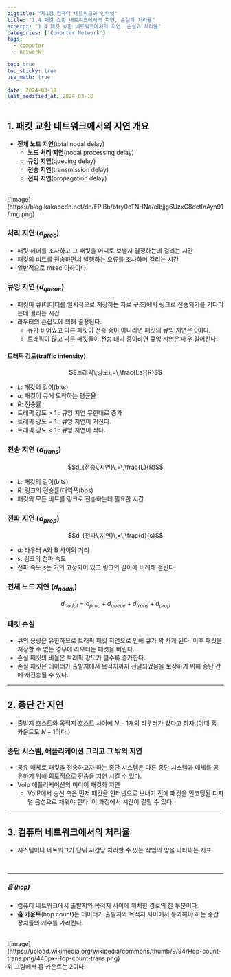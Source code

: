 ```yaml
---
bigtitle: "제1장 컴퓨터 네트워크와 인터넷"
title: "1.4 패킷 쇼환 네트워크에서의 지연, 손실과 처리율"
excerpt: "1.4 패킷 쇼환 네트워크에서의 지연, 손실과 처리율"
categories: ['Computer Network']
tags:
  - computer
  - network

toc: true
toc_sticky: true
use_math: true
 
date: 2024-03-18
last_modified_at: 2024-03-18
---
```

## 1. 패킷 교환 네트워크에서의 지연 개요

* **전체 노드 지연**(total nodal delay)
  * **노드 처리 지연**(nodal processing delay)
  * **큐잉 지연**(queuing delay)
  * **전송 지연**(transmission delay)
  * **전파 지연**(propagation delay)
<br>
![image](https://blog.kakaocdn.net/dn/FPlBb/btry0cTNHNa/eIbjjg6UzxC8dctInAyh91/img.png)

### 처리 지연 ($d_{proc}$)
* 패킷 헤더를 조사하고 그 패킷을 어디로 보낼지 결정하는데 걸리는 시간
* 패킷의 비트를 전송하면서 발행하는 오류를 조사하며 걸리는 시간
* 일반적으로 msec 이하이다.

### 큐잉 지연 ($d_{queue}$)
* 패킷이 큐(데이터를 일시적으로 저장하는 자료 구조)에서 링크로 전송되기를 기다리는데 걸리는 시간
* 라우터의 혼잡도에 의해 결정된다.
  * 큐가 비어있고 다른 패킷이 전송 중이 아니라면 패킷의 큐잉 지연은 0이다.
  * 트래픽이 많고 다른 패킷들이 전송 대기 중이라면 큐잉 지연은 매우 길어진다.

#### 트래픽 강도(traffic intensity)
  $$트래픽\,강도\,=\,\frac{La}{R}$$
  * $L$: 패킷의 길이(bits)
  * $a$: 패킷이 큐에 도착하는 평균율
  * $R$: 전송률
  * 트래픽 강도 $>$ 1 : 큐잉 지연 무한대로 증가
  * 트래픽 강도 $=$ 1 : 큐잉 지연이 커진다.
  * 트래픽 강도 $<$ 1 : 큐잉 지연이 작다.     

### 전송 지연 ($d_{trans}$)
$$d_{전송\,지연}\,=\,\frac{L}{R}$$
* $L$: 패킷의 길이(bits)
* $R$: 링크의 전송률/대역폭(bps)
* 패킷의 모든 비트를 링크로 전송하는데 필요한 시간

### 전파 지연 ($d_{prop}$)
$$d_{전파\,지연}\,=\,\frac{d}{s}$$
* $d$: 라우터 A와 B 사이의 거리
* $s$: 링크의 전파 속도
* 전파 속도 $s$는 거의 고정되어 있고 링크의 길이에 비례해 걸린다.

### 전체 노드 지연 ($d_{nodal}$)
$$d_{nodal}=d_{proc}+d_{queue}+d_{trans}+d_{prop}$$

### 패킷 손실
* 큐의 용량은 유한하므로 트래픽 패킷 지연으로 인해 큐가 꽉 차게 된다. 이후 패킷을 저장할 수 없는 경우에 라우터는 패킷을 버린다.
* 손실 패킷의 비율은 트래픽 강도가 클수록 증가한다.
* 손실 패킷은 데이터가 출발지에서 목적지까지 전달되었음을 보장하기 위해 종단 간에 재전송될 수 있다.

---

## 2. 종단 간 지연
* 출발지 호스트와 목적지 호스트 사이에 $N-1$개의 라우터가 있다고 하자.(이때 [홉](#####-홉-(hop)) 카운트도 $N-1$이다.)

### 종단 시스템, 애플리케이션 그리고 그 밖의 지연
* 공유 매체로 패킷을 전송하고자 하는 종단 시스템은 다른 종단 시스템과 매체를 공유하기 위해 의도적으로 전송을 지연 시킬 수 있다.
* VoIp 애플리케이션의 미디어 패킷화 지연
  * VoIP에서 송신 측은 먼저 패킷을 인터넷으로 보내기 전에 패킷을 인코딩된 디지털 음성으로 채워야 한다. 이 과정에서 시간이 걸릴 수 있다.

---

## 3. 컴퓨터 네트워크에서의 처리율
  * 시스템이나 네트워크가 단위 시간당 처리할 수 있는 작업의 양을 나타내는 지표

<br>

----

##### 홉 (hop)
* 컴퓨터 네트워크에서 출발지와 목적지 사이에 위치한 경로의 한 부분이다.
* **홉 카운트**(hop count)는 데이터가 출발지와 목적지 사이에서 통과해야 하는 중간 장치들의 개수를 가리킨다.
<br>
![image](https://upload.wikimedia.org/wikipedia/commons/thumb/9/94/Hop-count-trans.png/440px-Hop-count-trans.png)
<br>
위 그림에서 홉 카운트는 2이다.
